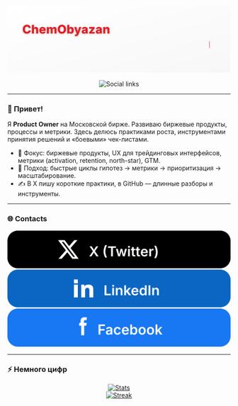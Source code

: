 <!-- Верхний баннер -->
<p align="center">
  <img src="https://raw.githubusercontent.com/ChemObyazan/ChemObyazan/main/assets/header.svg" alt="ChemObyazan — Product Owner" />
</p>

<!-- Соцсети -->
<p align="center">
  <img src="https://raw.githubusercontent.com/ChemObyazan/ChemObyazan/main/assets/socials.svg" alt="Social links" />
</p>

---

### 👋 Привет!
Я **Product Owner** на Московской бирже. Развиваю биржевые продукты, процессы и метрики. Здесь делюсь практиками роста, инструментами принятия решений и «боевыми» чек-листами.

- 🎯 Фокус: биржевые продукты, UX для трейдинговых интерфейсов, метрики (activation, retention, north-star), GTM.
- 🧪 Подход: быстрые циклы гипотез → метрики → приоритизация → масштабирование.
- ✍️ В X пишу короткие практики, в GitHub — длинные разборы и инструменты.

---
### 🌐 Contacts

[![X](https://raw.githubusercontent.com/ChemObyazan/ChemObyazan/main/assets/btn-x.svg)](https://x.com/ChemObyazan?s=09)
[![LinkedIn](https://raw.githubusercontent.com/ChemObyazan/ChemObyazan/main/assets/btn-linkedin.svg)](https://www.linkedin.com/in/ruslan-beskorovayniy-9228a7384)
[![Facebook](https://raw.githubusercontent.com/ChemObyazan/ChemObyazan/main/assets/btn-facebook.svg)](https://www.facebook.com/share/1GEt8oeTia/)

---
### ⚡ Немного цифр
<p align="center">
  <a href="https://github-readme-stats.vercel.app/api?username=ChemObyazan&show_icons=true&hide_title=true&include_all_commits=true&count_private=true">
    <img src="https://github-readme-stats.vercel.app/api?username=ChemObyazan&show_icons=true&hide_title=true&include_all_commits=true&count_private=true" alt="Stats" />
  </a>
  <br/>
  <a href="https://streak-stats.demolab.com?user=ChemObyazan">
    <img src="https://streak-stats.demolab.com?user=ChemObyazan" alt="Streak" />
  </a>
</p>


